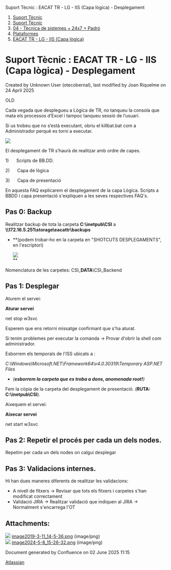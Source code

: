 Suport Tècnic : EACAT TR - LG - IIS (Capa lògica) - Desplegament  

1.  [Suport Tècnic](index.md)
2.  [Suport Tècnic](13893782.md)
3.  [04 - Tècnica de sistemes + 24x7 + Padró](26313202.md)
4.  [Plataformes](Plataformes_41520520.md)
5.  [EACAT TR - LG - IIS (Capa lògica)](41520685.md)

Suport Tècnic : EACAT TR - LG - IIS (Capa lògica) - Desplegament
================================================================

Created by Unknown User (otecobernal), last modified by Joan Riquelme on 24 April 2025

OLD

Cada vegada que desplegueu a Lògica de TR, no tanqueu la consola que mata els processos d’Excel i tampoc tanqueu sessió de l’usuari.

Si us trobeu que no s’està executant, obriu el killbat.bat com a Administrador perquè es torni a executar.  
  
![](attachments/41520687/41522131.png)  
  

El desplegament de TR s’haurà de realitzar amb ordre de capes.

1)      Scripts de BB.DD.

2)      Capa de lògica

3)      Capa de presentació

  

En aquesta FAQ explicarem el desplegament de la capa Lògica. Scripts a BBDD i capa presentació s'expliquen a les seves respectives FAQ's.

  

Pas 0: Backup
-------------

Realitzar backup de tota la carpeta **C:\\inetpub\\CSI** a **\\\\172.16.5.251\\storage\\eacattr\\backups**

*   **(podem trobar-ho en la carpeta en "SHOTCUTS DESPLEGAMENTS", en l'escriptori)  
      
    ![](attachments/41520687/100010407.png)  
    **

Nomenclatura de les carpetes: CSI\_**DATA**\\CSI\_Backend

  

Pas 1: Desplegar
----------------

Aturem el servei:

**Aturar servei**

net stop w3svc

Esperem que ens retorni missatge confirmant que s'ha aturat.

Si tenim problemes per executar la comanda → Provar d'obrir la shell com administrador.

  

Esborrem els temporals de l'ISS ubicats a :

_C:\\Windows\\Microsoft.NET\\Framework64\\v4.0.30319\\Temporary ASP.NET Files_

*   _(**esborrem la carpeta que es troba a dons, anomenada root!**)_

  

Fem la còpia de la carpeta del desplegament de presentació. (**RUTA: C:\\inetpub\\CSI**).

  

Aixequem el servei:

**Aixecar servei**

net start w3svc

Pas 2: Repetir el procés per cada un dels nodes.
------------------------------------------------

Repetim per cada un dels nodes on calgui desplegar

Pas 3: Validacions internes.
----------------------------

Hi han dues maneres diferents de realitzar les validacions:

*   A nivell de fitxers → Revisar que tots els fitxers i carpetes s'han modificat correctament
*   Validació JIRA → Realitzar validació que indiquen al JIRA →  Normalment s'encarrega l'OT

  

Attachments:
------------

![](images/icons/bullet_blue.gif) [image2019-3-11\_14-5-36.png](attachments/41520687/41522131.png) (image/png)  
![](images/icons/bullet_blue.gif) [image2024-5-8\_15-26-32.png](attachments/41520687/100010407.png) (image/png)  

Document generated by Confluence on 02 June 2025 11:15

[Atlassian](http://www.atlassian.com/)